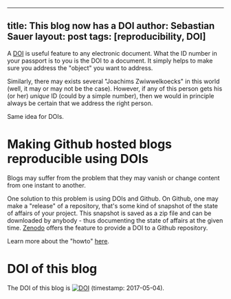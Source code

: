 
---
title: This blog now has a DOI
author: Sebastian Sauer
layout: post
tags: [reproducibility, DOI]
---


A [DOI](https://www.doi.org) is useful feature to any electronic document. What the ID number in your passport is to you is the DOI to a document. It simply helps to make sure you address the "object" you want to address.

Similarly, there may exists several "Joachims Zwiwwelkoecks" in this world (well, it may or may not be the case). However, if any of this person gets his (or her) *unique* ID (could by a simple number), then we would in principle always be certain that we address the right person.

Same idea for DOIs.

# Making Github hosted blogs reproducible using DOIs

Blogs may suffer from the problem that they may vanish or change content from one instant to another. 

One solution to this problem is using DOIs and Github. On Github, one may make a "release" of a repository, that's some kind of snapshot of the state of affairs of your project. This snapshot is saved as a zip file and can be downloaded by anybody - thus documenting the state of affairs at the given time. [Zenodo](https://zenodo.org) offers the feature to provide a DOI to a Github repository. 

Learn more about the "howto" [here](https://zenodo.org/account/settings/github/).


# DOI of this blog

The DOI of this blog is [![DOI](https://zenodo.org/badge/73370743.svg)](https://zenodo.org/badge/latestdoi/73370743) (timestamp: 2017-05-04).




